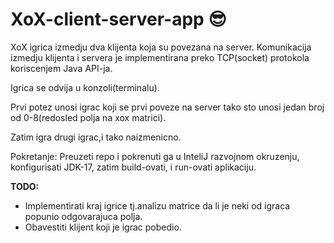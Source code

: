 # XoX-client-server-app :sunglasses:

XoX igrica izmedju dva klijenta koja su povezana na server.
Komunikacija izmedju klijenta i servera je implementirana preko TCP(socket) protokola koriscenjem Java API-ja.

Igrica se odvija u konzoli(terminalu).

Prvi potez unosi igrac koji se prvi poveze na server tako sto unosi jedan broj od 0-8(redosled polja na xox matrici).

Zatim igra drugi igrac,i tako naizmenicno.

Pokretanje:
Preuzeti repo i pokrenuti ga u InteliJ razvojnom okruzenju, konfigurisati JDK-17, zatim build-ovati, i run-ovati aplikaciju.

**TODO:**
- Implementirati kraj igrice tj.analizu matrice da li je neki od igraca popunio odgovarajuca polja.
- Obavestiti klijent koji je igrac pobedio.

